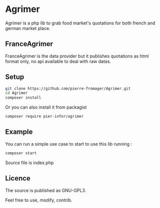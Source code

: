 # Agrimer

Agrimer is a php lib to grab food market's quotations for both french and german market place.

## FranceAgrimer

FranceAgrimer is the data provider but it publishes quotations as html format only, no api available to deal with raw datas.

## Setup

```bash
git clone https://github.com/pierre-fromager/Agrimer.git
cd Agrimer
composer install
```

Or you can also install it from packagist

```bash
composer require pier-infor/agrimer
```

## Example

You can run a simple use case to start to use this lib running :

```bash
composer start
```

Source file is index.php

## Licence

The source is published as GNU-GPL3.

Feel free to use, modify, contrib.

